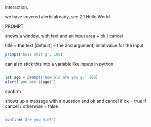 interaction.

we have covered alerts already, see 2.1 Hello World

PROMPT.

shows a window, with text and an input area + ok / cancel

title = the text
[default] = the 2nd argument, inital value for the input

```js
prompt('boss shit g', 100)
```

can also stick this into a variable like inputs in python

```js

let age = prompt('how old are you g.' 100)
alert(`you are ${age}`)

```

confirm

shows up a message with a question and ok and cancel
if ok = true
if cancel / otherwise = false

```js

confirm('Are you him?')